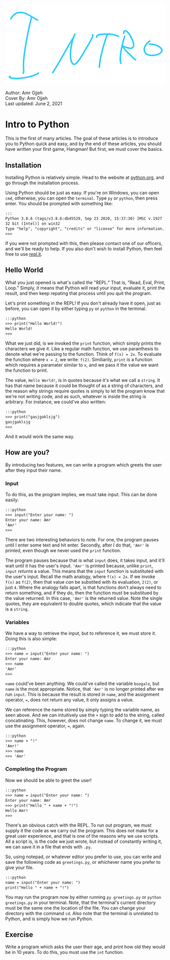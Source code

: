 ![](cover.png)
<figcaption>Author: Amr Ojjeh</figcaption>
<figcaption>Cover By: Amr Ojjeh</figcaption>
<figcaption>Last updated: June 2, 2021</figcaption>

# Intro to Python
This is the first of many articles. The goal of these articles is to introduce you to Python quick and easy, and by the end of these articles, you should have written your first game, Hangman! But first, we must cover the basics.

## Installation
Installing Python is relatively simple. Head to the website at [python.org](https://www.python.org/), and go through the installation process.

Using Python should be just as easy. If you're on Windows, you can open `cmd`, otherwise, you can open the `terminal`. Type `py` or `python`, then press enter. You should be prompted with something like:

	:::
	Python 3.8.6 (tags/v3.8.6:db45529, Sep 23 2020, 15:37:30) [MSC v.1927 32 bit (Intel)] on win32
	Type "help", "copyright", "credits" or "license" for more information.
	>>>

If you were not prompted with this, then please contact one of our officers, and we'll be ready to help. If you also don't wish to install Python, then feel free to use [repl.it](https://repl.it).

## Hello World
What you just opened is what's called the "REPL." That is, "Read, Eval, Print, Loop." Simply, it means that Python will read your input, evaluate it, print the result, and then keep repating that process until you quit the program.

Let's print something in the REPL! If you don't already have it open, just as before, you can open it by either typing `py` or `python` in the terminal.

	:::python
	>>> print("Hello World!")
	Hello World!
	>>>

What we just did, is we invoked the `print` function, which simply prints the characters we give it. Like a regular math function, we use paranthesis to denote what we're passing to the function. Think of `f(x) = 2x`. To evaluate the function where `x = 2`, we write: `f(2)`. Similiarily, `print` is a function which requires a paramater similar to `x`, and we pass it the value we want the function to print.

The value, `Hello World!`, is in quotes because it's what we call a `string`. It has that name because it could be thought of as a string of characters, and the reason why strings require quotes is simply to let the program know that we're not writing code, and as such, whatever is inside the string is arbitrary. For instance, we could've also written:

	:::python
	>>> print("gasjgaklsjg")
	gasjgaklsjg
	>>>

And it would work the same way.

## How are you?
By introducing two features, we can write a program which greets the user after they input their name.

### Input
To do this, as the program implies, we must take input. This can be done easily:

	:::python
	>>> input("Enter your name: ")
	Enter your name: Amr
	'Amr'
	>>>

There are two interesting behaviors to note. For one, the program pauses until I enter some text and hit enter. Secondly, after I do that, `'Amr'` is printed, even though we never used the `print` function.

The program pauses because that is what `input` does, it takes input, and it'll wait until it has the user's input. `'Amr'` is printed because, unlike `print`, `input` *returns* a value. This means that the `input` function is substituted with the user's input. Recall the math analogy, where `f(x) = 2x`. If we invoke `f(x)` as `f(2)`, then that value *can* be substited with its evaluation, `2(2)`, or just `4`. Where the analogy falls apart, is that functions don't always need to return something, and if they do, then the function *must* be substitued by the value returned. In this case, `'Amr'` is the returned value. Note the single quotes, they are equivalent to double quotes, which indicate that the value is a `string`.

### Variables
We have a way to retrieve the input, but to reference it, we must store it. Doing this is also simple:

	:::python
	>>> name = input("Enter your name: ")
	Enter your name: Amr
	>>> name
	'Amr'
	>>>

`name` could've been anything. We could've called the variable `boogalo`, but `name` is the most appropriate. Notice, that `'Amr'` is no longer printed after we run `input`. This is because the result is stored in `name`, and the assignment operator, `=`, does not return any value, it only assigns a value.

We can reference the name stored by simply typing the variable name, as seen above. And we can intuitively use the `+` sign to add to the string, called concatinating. This, however, does not change `name`. To change it, we must use the assignment operator, `=`, again. 

	:::python
	>>> name + "!"
	'Amr!'
	>>> name
	>>> 'Amr'

### Completing the Program
Now we should be able to greet the user!

	:::python
	>>> name = input("Enter your name: ")
	Enter your name: Amr
	>>> print("Hello " + name + "!")
	Hello Amr!
	>>>

There's an obvious catch with the REPL. To run out program, we must supply it the code as we carry out the program. This does not make for a great user experience, and that is one of the reasons why we use scripts. All a script is, is the code we just wrote, but instead of constantly writing it, we can save it in a file that ends with `.py`.

So, using notepad, or whatever editor you prefer to use, you can write and save the following code as `greetings.py`, or whichever name you prefer to give your file.

	:::python
	name = input("Enter your name: ")
	print("Hello " + name + "!")

You may run the program now by either running `py greetings.py` or `python greetings.py` in your terminal. Note, that the terminal's current directory must be the same one the location of the file. You can change your directory with the command `cd`. Also note that the terminal is unrelated to Python, and is simply how we run Python.

## Exercise
Write a program which asks the user their age, and print how old they would be in 10 years. To do this, you must use the `int` function.
